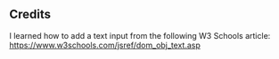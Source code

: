 ## Credits
I learned how to add a text input from the following W3 Schools article: https://www.w3schools.com/jsref/dom_obj_text.asp
